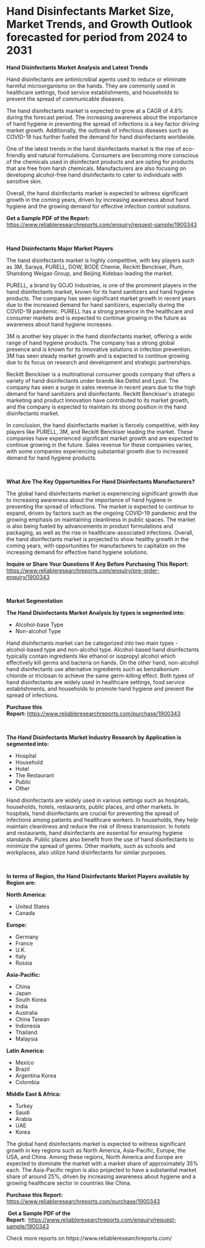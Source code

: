 <p><h1>Hand Disinfectants Market Size, Market Trends, and Growth Outlook forecasted for period from 2024 to 2031</h1></p><p><strong>Hand Disinfectants Market Analysis and Latest Trends</strong></p>
<p><p>Hand disinfectants are antimicrobial agents used to reduce or eliminate harmful microorganisms on the hands. They are commonly used in healthcare settings, food service establishments, and households to prevent the spread of communicable diseases.</p><p>The hand disinfectants market is expected to grow at a CAGR of 4.8% during the forecast period. The increasing awareness about the importance of hand hygiene in preventing the spread of infections is a key factor driving market growth. Additionally, the outbreak of infectious diseases such as COVID-19 has further fueled the demand for hand disinfectants worldwide.</p><p>One of the latest trends in the hand disinfectants market is the rise of eco-friendly and natural formulations. Consumers are becoming more conscious of the chemicals used in disinfectant products and are opting for products that are free from harsh chemicals. Manufacturers are also focusing on developing alcohol-free hand disinfectants to cater to individuals with sensitive skin.</p><p>Overall, the hand disinfectants market is expected to witness significant growth in the coming years, driven by increasing awareness about hand hygiene and the growing demand for effective infection control solutions.</p></p>
<p><strong>Get a Sample PDF of the Report:&nbsp;</strong> <a href="https://www.reliableresearchreports.com/enquiry/request-sample/1900343">https://www.reliableresearchreports.com/enquiry/request-sample/1900343</a></p>
<p>&nbsp;</p>
<p><strong>Hand Disinfectants Major Market Players</strong></p>
<p><p>The hand disinfectants market is highly competitive, with key players such as 3M, Saraya, PURELL, DOW, BODE Chemie, Reckitt Benckiser, Plum, Shandong Weigao Group, and Beijing Xidebao leading the market. </p><p>PURELL, a brand by GOJO Industries, is one of the prominent players in the hand disinfectants market, known for its hand sanitizers and hand hygiene products. The company has seen significant market growth in recent years due to the increased demand for hand sanitizers, especially during the COVID-19 pandemic. PURELL has a strong presence in the healthcare and consumer markets and is expected to continue growing in the future as awareness about hand hygiene increases.</p><p>3M is another key player in the hand disinfectants market, offering a wide range of hand hygiene products. The company has a strong global presence and is known for its innovative solutions in infection prevention. 3M has seen steady market growth and is expected to continue growing due to its focus on research and development and strategic partnerships.</p><p>Reckitt Benckiser is a multinational consumer goods company that offers a variety of hand disinfectants under brands like Dettol and Lysol. The company has seen a surge in sales revenue in recent years due to the high demand for hand sanitizers and disinfectants. Reckitt Benckiser's strategic marketing and product innovation have contributed to its market growth, and the company is expected to maintain its strong position in the hand disinfectants market.</p><p>In conclusion, the hand disinfectants market is fiercely competitive, with key players like PURELL, 3M, and Reckitt Benckiser leading the market. These companies have experienced significant market growth and are expected to continue growing in the future. Sales revenue for these companies varies, with some companies experiencing substantial growth due to increased demand for hand hygiene products.</p></p>
<p>&nbsp;</p>
<p><strong>What Are The Key Opportunities For Hand Disinfectants Manufacturers?</strong></p>
<p><p>The global hand disinfectants market is experiencing significant growth due to increasing awareness about the importance of hand hygiene in preventing the spread of infections. The market is expected to continue to expand, driven by factors such as the ongoing COVID-19 pandemic and the growing emphasis on maintaining cleanliness in public spaces. The market is also being fueled by advancements in product formulations and packaging, as well as the rise in healthcare-associated infections. Overall, the hand disinfectants market is projected to show healthy growth in the coming years, with opportunities for manufacturers to capitalize on the increasing demand for effective hand hygiene solutions.</p></p>
<p><strong>Inquire or Share Your Questions If Any Before Purchasing This Report:</strong> <a href="https://www.reliableresearchreports.com/enquiry/pre-order-enquiry/1900343">https://www.reliableresearchreports.com/enquiry/pre-order-enquiry/1900343</a></p>
<p>&nbsp;</p>
<p><strong>Market Segmentation</strong></p>
<p><strong>The Hand Disinfectants Market Analysis by types is segmented into:</strong></p>
<p><ul><li>Alcohol-base Type</li><li>Non-alcohol Type</li></ul></p>
<p><p>Hand disinfectants market can be categorized into two main types - alcohol-based type and non-alcohol type. Alcohol-based hand disinfectants typically contain ingredients like ethanol or isopropyl alcohol which effectively kill germs and bacteria on hands. On the other hand, non-alcohol hand disinfectants use alternative ingredients such as benzalkonium chloride or triclosan to achieve the same germ-killing effect. Both types of hand disinfectants are widely used in healthcare settings, food service establishments, and households to promote hand hygiene and prevent the spread of infections.</p></p>
<p><strong>Purchase this Report:&nbsp;</strong><a href="https://www.reliableresearchreports.com/purchase/1900343">https://www.reliableresearchreports.com/purchase/1900343</a></p>
<p>&nbsp;</p>
<p><strong>The Hand Disinfectants Market Industry Research by Application is segmented into:</strong></p>
<p><ul><li>Hospital</li><li>Household</li><li>Hotel</li><li>The Restaurant</li><li>Public</li><li>Other</li></ul></p>
<p><p>Hand disinfectants are widely used in various settings such as hospitals, households, hotels, restaurants, public places, and other markets. In hospitals, hand disinfectants are crucial for preventing the spread of infections among patients and healthcare workers. In households, they help maintain cleanliness and reduce the risk of illness transmission. In hotels and restaurants, hand disinfectants are essential for ensuring hygiene standards. Public places also benefit from the use of hand disinfectants to minimize the spread of germs. Other markets, such as schools and workplaces, also utilize hand disinfectants for similar purposes.</p></p>
<p>&nbsp;</p>
<p><strong>In terms of Region, the Hand Disinfectants Market Players available by Region are:</strong></p>
<p>
    <p> <strong> North America: </strong>
        <ul>
            <li>United States</li>
            <li>Canada</li>
        </ul>
        </p> 
    <p> <strong> Europe: </strong>
        <ul>
            <li>Germany</li>
            <li>France</li>
            <li>U.K.</li>
            <li>Italy</li>
            <li>Russia</li>
        </ul>
        </p> 
    <p> <strong> Asia-Pacific: </strong>
        <ul>
            <li>China</li>
            <li>Japan</li>
            <li>South Korea</li>
            <li>India</li>
            <li>Australia</li>
            <li>China Taiwan</li>
            <li>Indonesia</li>
            <li>Thailand</li>
            <li>Malaysia</li>
        </ul>
        </p> 
    <p> <strong> Latin America: </strong>
        <ul>
            <li>Mexico</li>
            <li>Brazil</li>
            <li>Argentina Korea</li>
            <li>Colombia</li>
        </ul>
        </p> 
    <p> <strong> Middle East & Africa: </strong>
        <ul>
            <li>Turkey</li>
            <li>Saudi</li>
            <li>Arabia</li>
            <li>UAE</li>
            <li>Korea</li>
        </ul>
    </p>
    </p>
<p><p>The global hand disinfectants market is expected to witness significant growth in key regions such as North America, Asia-Pacific, Europe, the USA, and China. Among these regions, North America and Europe are expected to dominate the market with a market share of approximately 35% each. The Asia-Pacific region is also projected to have a substantial market share of around 25%, driven by increasing awareness about hygiene and a growing healthcare sector in countries like China.</p></p>
<p><strong>Purchase this Report: </strong><a href="https://www.reliableresearchreports.com/purchase/1900343">https://www.reliableresearchreports.com/purchase/1900343</a></p>
<p>&nbsp;<strong>Get a Sample PDF of the Report:&nbsp;&nbsp;</strong><a href="https://www.reliableresearchreports.com/enquiry/request-sample/1900343">https://www.reliableresearchreports.com/enquiry/request-sample/1900343</a></p>
<p><strong></strong></p>
<p>Check more reports on https://www.reliableresearchreports.com/</p>